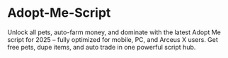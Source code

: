 # Adopt-Me-Script
Unlock all pets, auto-farm money, and dominate with the latest Adopt Me script for 2025 – fully optimized for mobile, PC, and Arceus X users. Get free pets, dupe items, and auto trade in one powerful script hub.
